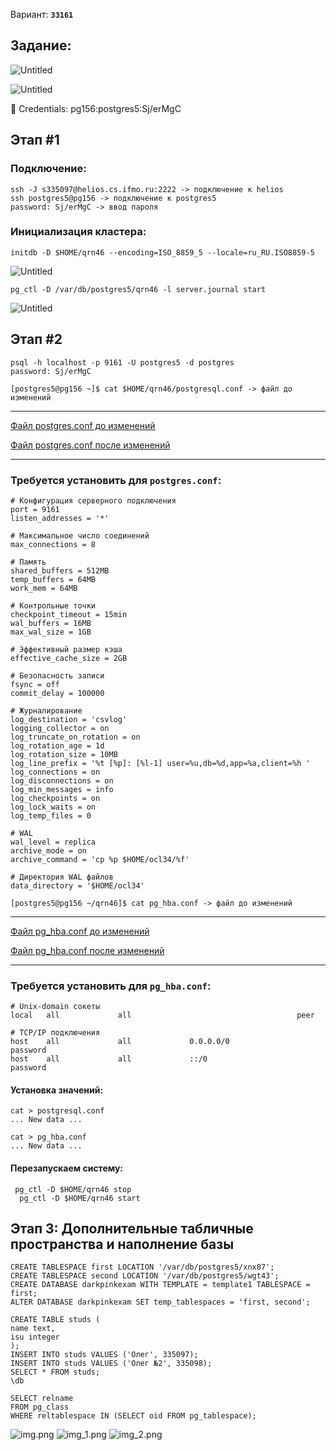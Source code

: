 Вариант: **`33161`**

## Задание:

![Untitled](images/task_1.png)

![Untitled](images/task_2.png)

<aside>
🔑 Credentials: pg156:postgres5:Sj/erMgC

</aside>

## Этап #1

### Подключение:

```
ssh -J s335097@helios.cs.ifmo.ru:2222 -> подключение к helios 
ssh postgres5@pg156 -> подключение к postgres5
password: Sj/erMgC -> ввод пароля
```

### Инициализация кластера:

```
initdb -D $HOME/qrn46 --encoding=ISO_8859_5 --locale=ru_RU.ISO8859-5
```

![Untitled](images/stage_1_1.png)

```
pg_ctl -D /var/db/postgres5/qrn46 -l server.journal start
```

![Untitled](images/stage_1_2.png)

## Этап #2
```angular2html
psql -h localhost -p 9161 -U postgres5 -d postgres
password: Sj/erMgC

```

```
[postgres5@pg156 ~]$ cat $HOME/qrn46/postgresql.conf -> файл до изменений
```
---

[Файл postgres.conf до изменений](configs/default/postgresql.conf)

[Файл postgres.conf после изменений](configs/new/postgresql.conf)

---
### Требуется установить для **`postgres.conf`**:

```
# Конфигурация серверного подключения
port = 9161
listen_addresses = '*'

# Максимальное число соединений
max_connections = 8

# Память
shared_buffers = 512MB
temp_buffers = 64MB
work_mem = 64MB

# Контрольные точки
checkpoint_timeout = 15min
wal_buffers = 16MB
max_wal_size = 1GB

# Эффективный размер кэша
effective_cache_size = 2GB

# Безопасность записи
fsync = off
commit_delay = 100000

# Журналирование
log_destination = 'csvlog'
logging_collector = on
log_truncate_on_rotation = on
log_rotation_age = 1d
log_rotation_size = 10MB
log_line_prefix = '%t [%p]: [%l-1] user=%u,db=%d,app=%a,client=%h '
log_connections = on
log_disconnections = on
log_min_messages = info
log_checkpoints = on
log_lock_waits = on
log_temp_files = 0

# WAL
wal_level = replica
archive_mode = on
archive_command = 'cp %p $HOME/ocl34/%f'

# Директория WAL файлов
data_directory = '$HOME/ocl34'

```


```
[postgres5@pg156 ~/qrn46]$ cat pg_hba.conf -> файл до изменений
```

---

[Файл pg_hba.conf до изменений](configs/default/pg_hba.conf)

[Файл pg_hba.conf после изменений](configs/new/pg_hba.conf)

---

### Требуется установить для **`pg_hba.conf`**:

```
# Unix-domain сокеты
local   all             all                                     peer

# TCP/IP подключения
host    all             all             0.0.0.0/0               password
host    all             all             ::/0                    password

```


#### Установка значений: 
```
cat > postgresql.conf
... New data ...

cat > pg_hba.conf
... New data ...
```

#### Перезапускаем систему:
```
 pg_ctl -D $HOME/qrn46 stop
  pg_ctl -D $HOME/qrn46 start
 ```

## Этап 3: Дополнительные табличные пространства и наполнение базы
```
CREATE TABLESPACE first LOCATION '/var/db/postgres5/xnx87';
CREATE TABLESPACE second LOCATION '/var/db/postgres5/wgt43';
CREATE DATABASE darkpinkexam WITH TEMPLATE = template1 TABLESPACE = first;
ALTER DATABASE darkpinkexam SET temp_tablespaces = 'first, second';

CREATE TABLE studs (
name text,
isu integer
);
INSERT INTO studs VALUES ('Олег', 335097);
INSERT INTO studs VALUES ('Олег №2', 335098);
SELECT * FROM studs;
\db

SELECT relname 
FROM pg_class 
WHERE reltablespace IN (SELECT oid FROM pg_tablespace);
```
![img.png](images/img.png)
![img_1.png](images/img_1.png)
![img_2.png](images/img_2.png)